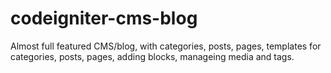 # codeigniter-cms-blog
Almost full featured CMS/blog, with categories, posts, pages, templates for categories, posts, pages, adding blocks, manageing media and tags.
